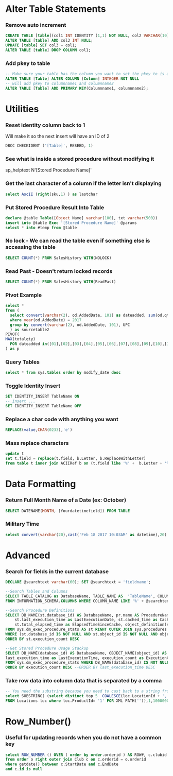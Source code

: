 # Alter Table Statements #
### Remove auto increment ##
```sql
CREATE TABLE [table](col1 INT IDENTITY (1,1) NOT NULL, col2 VARCHAR(10) NULL); 
ALTER TABLE [table] ADD col3 INT NULL; 
UPDATE [table] SET col3 = col1; 
ALTER TABLE [table] DROP COLUMN col1; 
```
### Add pkey to table
```sql
-- Make sure your table has the column you want to set the pkey to is an int
ALTER TABLE [Table] ALTER COLUMN [Column] INTEGER NOT NULL
-- will add pkey to columnname1 and columnname2
ALTER TABLE [Table] ADD PRIMARY KEY(Columnname1, columnname2); 
```
# Utilities
### Reset identity column back to 1
Will make it so the next insert will have an ID of 2
```sql
DBCC CHECKIDENT ('[Table]', RESEED, 1)
```
### See what is inside a stored procedure without modifying it
sp_helptext N'[Stored Procedure Name]'

### Get the last character of a column if the letter isn't displaying
```sql
select AscII (right(sku,1) ) as lastchar 
```

### Put Stored Procedure Result Into Table
```sql
declare @table Table([Object Name] varchar(100), txt varchar(500))
insert into @table Exec '[Stored Procedure Name]' @params
select * into #temp from @table
```

### No lock - We can read the table even if something else is accessing the table
```sql
SELECT COUNT(*) FROM SalesHistory WITH(NOLOCK)
```

### Read Past - Doesn't return locked records
```sql 
SELECT COUNT(*) FROM SalesHistory WITH(ReadPast)
```

### Pivot Example
```sql
select *
from (
  select convert(varchar(2), od.AddedDate, 101) as dateadded, sum(od.qty) as totalqty, UPC from Detail od
  where year(od.AddedDate) = 2017
  group by convert(varchar(2), od.AddedDate, 101), UPC
  ) as sourcetable2
PIVOT(
MAX(totalqty)
  FOR dateadded in([01],[02],[03],[04],[05],[06],[07],[08],[09],[10],[11],[12])
) as p
```

### Query Tables
```sql
select * from sys.tables order by modify_date desc
```

### Toggle Identity Insert
```sql
SET IDENTITY_INSERT TableName ON
-- insert ...
SET IDENTITY_INSERT TableName OFF
```

### Replace a char code with anything you want
```sql
REPLACE(value,CHAR(0233),'e')
```

### Mass replace characters
```sql
update t
set t.field = replace(t.field, b.Letter, b.ReplaceWithLetter)
from table t inner join ACIIRef b on (t.field like '%' +  b.Letter + '%')
```
# Data Formatting
### Return Full Month Name of a Date (ex: October)
```sql
SELECT DATENAME(MONTH, [Yourdatetimefield]) FROM TABLE
```

### Military Time
```sql
select convert(varchar(20),cast('Feb 18 2017 10:03AM' as datetime),20) -- result 01-18-2017 10:03:00
```

# Advanced #
### Search for fields in the current database
```sql
DECLARE @searchtext varchar(60); SET @searchtext = 'fieldname';

--Search Tables and Columns
SELECT TABLE_CATALOG as DatabaseName, TABLE_NAME AS  'TableName', COLUMN_NAME AS 'ColumnName'
FROM INFORMATION_SCHEMA.COLUMNS WHERE COLUMN_NAME LIKE '%' + @searchtext + '%' ORDER BY TableName, ColumnName

--Search Procedure Definitions
SELECT DB_NAME(st.database_id) AS DatabaseName, pr.name AS ProcedureName, pr.create_date as CreateDate, pr.modify_date AS LastModifiedDate,
    st.last_execution_time as LastExecutionDate, st.cached_time as CachedDate, st.execution_count as CountSinceCache,
    st.total_elapsed_time as ElapsedTimeSinceCache, object_definition(st.object_id) as Definition
FROM sys.dm_exec_procedure_stats AS st RIGHT OUTER JOIN sys.procedures AS pr ON st.object_id = pr.object_id
WHERE (st.database_id IS NOT NULL AND st.object_id IS NOT NULL AND object_definition(st.OBJECT_ID) LIKE '%' + @searchtext + '%')
ORDER BY st.execution_count DESC

--Get Stored Procedure Usage Stackup
SELECT DB_NAME(database_id) AS DatabaseName, OBJECT_NAME(object_id) AS StoredProcedure, cached_time as CachedTime, 
last_execution_time as LastExecutionTime, execution_count as ExecutionCount
FROM sys.dm_exec_procedure_stats WHERE DB_NAME(database_id) IS NOT NULL AND OBJECT_NAME(object_id) IS NOT NULL
ORDER BY execution_count DESC --ORDER BY last_execution_time DESC
```
### Take row data into column data that is separated by a comma ###
```sql
-- You need the substring because you need to cast back to a string from the xml path
select SUBSTRING( (select distinct top 5  COALESCE(loc.LocationId + ', ','')
FROM Locations loc where loc.ProductId= '1' FOR XML PATH('')),1,10000000)
```
                 
# Row_Number() #
### Useful for updating records when you do not have a common key ###
```sql
select ROW_NUMBER () OVER ( order by order.orderid ) AS ROW#, c.clubid
from order o right outer join Club c on c.orderid = o.orderid
where getdate() between c.StartDate and c.EndDate
and c.id is null
```

